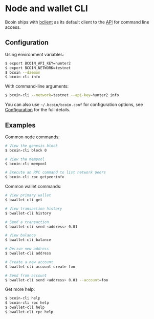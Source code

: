# Node and wallet CLI

Bcoin ships with [bclient](https://github.com/bcoin-org/bclient) as its
default client to the [API](https://bcoin.io/api-docs) for command
line access.

## Configuration

Using environment variables:
```bash
$ export BCOIN_API_KEY=hunter2
$ export BCOIN_NETWORK=testnet
$ bcoin --daemon
$ bcoin-cli info
```

With command-line arguments:

```bash
$ bcoin-cli --network=testnet --api-key=hunter2 info
```

You can also use `~/.bcoin/bcoin.conf` for configuration options,
see [Configuration](configuration.md) for the full details.

## Examples

Common node commands:

```bash
# View the genesis block
$ bcoin-cli block 0

# View the mempool
$ bcoin-cli mempool

# Execute an RPC command to list network peers
$ bcoin-cli rpc getpeerinfo
```

Common wallet commands:

```bash
# View primary wallet
$ bwallet-cli get

# View transaction history
$ bwallet-cli history

# Send a transaction
$ bwallet-cli send <address> 0.01

# View balance
$ bwallet-cli balance

# Derive new address
$ bwallet-cli address

# Create a new account
$ bwallet-cli account create foo

# Send from account
$ bwallet-cli send <address> 0.01 --account=foo
```

Get more help:

```bash
$ bcoin-cli help
$ bcoin-cli rpc help
$ bwallet-cli help
$ bwallet-cli rpc help
```
